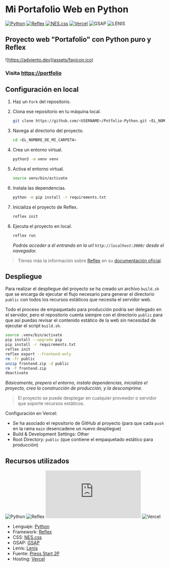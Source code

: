 # Mi Portafolio Web en Python

[![Python](https://img.shields.io/badge/Python-3.11+-yellow?style=for-the-badge&logo=python&logoColor=white&labelColor=101010)](https://python.org)
[![Reflex](https://img.shields.io/badge/Reflex-0.3.6+-5646ED?style=for-the-badge&logo=python&logoColor=white&labelColor=101010)](https://reflex.dev)
[![NES.css](https://img.shields.io/badge/NES.css-2.3.0-007bff?style=for-the-badge&logo=css3&logoColor=white&labelColor=101010)](https://nostalgic-css.github.io/NES.css)
[![Vercel](https://img.shields.io/badge/Vercel-static-gray?style=for-the-badge&logo=vercel&logoColor=white&labelColor=101010)](https://vercel.com)
![GSAP](https://img.shields.io/badge/-gsap-%43B02A?style=for-the-badge&logo=gsap&logoColor=white)
![LENIS](https://img.shields.io/badge/Lenis-E6526F?style=for-the-badge&logo=Lenis&logoColor=white)

## Proyecto web "Portafolio" con Python puro y Reflex

![https://adviento.dev](assets/favicon.ico)

### Visita [https://portfolio](https://adviento.dev)

## Configuración en local

1. Haz un `Fork` del repositorio.

2. Clona ese repositorio en tu máquina local.

   ```bash
   git clone https://github.com/<USERNAME>/Potfolio-Python.git <EL_NOMBRE_DE_MI_CARPETA>
   ```

3. Navega al directorio del proyecto.

   ```bash
   cd <EL_NOMBRE_DE_MI_CARPETA>
   ```

4. Crea un entorno virtual.

   ```bash
   python3 -m venv venv
   ```

5. Activa el entorno virtual.

   ```bash
   source venv/bin/activate
   ```

6. Instala las dependencias.

   ```bash
   python -m pip install -r requirements.txt
   ```

7. Inicializa el proyecto de Reflex.

   ```bash
   reflex init
   ```

8. Ejecuta el proyecto en local.

   ```bash
   reflex run
   ```

   _Podrás acceder a él entrando en la url `http://localhost:3000/` desde el navegador._

> Tienes más la información sobre [Reflex](https://reflex.dev/) en su [documentación oficial](https://reflex.dev/docs).

## Despliegue

Para realizar el despliegue del proyecto se ha creado un archivo `build.sh` que se encarga de ejecutar el flujo necesario para generar el directorio `public` con todos los recursos estáticos que necesita el servidor web.

Todo el proceso de empaquetado para producción podría ser delegado en el servidor, pero el repositorio cuenta siempre con el directorio `public` para que así puedas revisar el contenido estático de la web sin necesidad de ejecutar el script `build.sh`.

```bash
source .venv/bin/activate
pip install --upgrade pip
pip install -r requirements.txt
reflex init
reflex export --frontend-only
rm -fr public
unzip frontend.zip -d public
rm -f frontend.zip
deactivate
```

_Básicamente, prepera el entorno, instala dependencias, inicializa el proyecto, crea la construcción de producción, y la descomprime._

> El proyecto se puede desplegar en cualquier proveedor o servidor que soporte recursos estáticos.

Configuración en Vercel:

- Se ha asociado el repositorio de GitHub al proyecto (para que cada `push` en la rama `main` desencadene un nuevo despliegue)
- Build & Development Settings: Other
- Root Directory: `public` (que contiene el empaquetado estático para producción)

## Recursos utilizados

![Python](https://img.shields.io/github/stars/python/cpython?label=Python&style=social)
![Reflex](https://img.shields.io/github/stars/reflex-dev/reflex?label=Reflex&style=social)
![NES.css](https://img.shields.io/github/stars/nostalgic-css/NES.css?label=NES.css&style=social)
![Vercel](https://img.shields.io/github/stars/vercel/vercel?label=Vercel&style=social)

- Lenguaje: [Python](https://www.python.org/)
- Framework: [Reflex](https://reflex.dev/)
- CSS: [NES.css](https://nostalgic-css.github.io/NES.css/)
- GSAP: [GSAP](https://gsap.com/)
- Lenis: [Lenis](https://github.com/studio-freight/lenis)
- Fuente: [Press Start 2P](https://fonts.google.com/specimen/Press+Start+2P)
- Hosting: [Vercel](https://vercel.com/)
